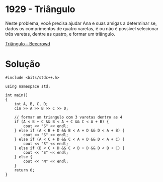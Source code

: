 # 1929 - Triângulo

Neste problema, você precisa ajudar Ana e suas amigas a determinar se, dados os comprimentos de quatro varetas, é ou não é possível selecionar três varetas, dentre as quatro, e formar um triângulo.

[Triângulo - Beecrowd](https://judge.beecrowd.com/pt/problems/view/1929)

# Solução

```
#include <bits/stdc++.h>

using namespace std;

int main()
{
    int A, B, C, D;	
    cin >> A >> B >> C >> D;

    // formar um triangulo com 3 varetas dentro as 4
    if (A < B + C && B < A + C && C < A + B) {
        cout << "S" << endl;
    } else if (A < B + D && B < A + D && D < A + B) {
        cout << "S" << endl;
    } else if (A < C + D && C < A + D && D < A + C) {
        cout << "S" << endl;
    } else if (B < C + D && C < B + D && D < B + C) {
        cout << "S" << endl;
    } else {
        cout << "N" << endl;
    }
    return 0;
}
```